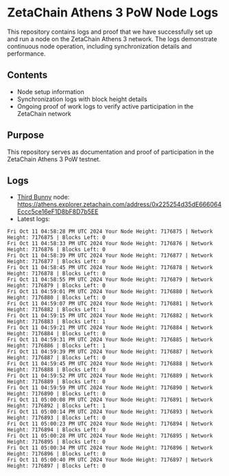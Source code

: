# ZetaChain Athens 3 PoW Node Logs
This repository contains logs and proof that we have successfully set up and run a node on the ZetaChain Athens 3 network. The logs demonstrate continuous node operation, including synchronization details and performance.

## Contents
- Node setup information
- Synchronization logs with block height details
- Ongoing proof of work logs to verify active participation in the ZetaChain network

## Purpose
This repository serves as documentation and proof of participation in the ZetaChain Athens 3 PoW testnet.

## Logs

- [Third Bunny](https://thirdbunny.xyz/) node: https://athens.explorer.zetachain.com/address/0x225254d35dE666064Eccc5ce16eF1D8bF8D7b5EE
- Latest logs:
```
Fri Oct 11 04:58:28 PM UTC 2024 Your Node Height: 7176875 | Network Height: 7176875 | Blocks Left: 0
Fri Oct 11 04:58:33 PM UTC 2024 Your Node Height: 7176876 | Network Height: 7176876 | Blocks Left: 0
Fri Oct 11 04:58:39 PM UTC 2024 Your Node Height: 7176877 | Network Height: 7176877 | Blocks Left: 0
Fri Oct 11 04:58:45 PM UTC 2024 Your Node Height: 7176878 | Network Height: 7176878 | Blocks Left: 0
Fri Oct 11 04:58:55 PM UTC 2024 Your Node Height: 7176879 | Network Height: 7176879 | Blocks Left: 0
Fri Oct 11 04:59:01 PM UTC 2024 Your Node Height: 7176880 | Network Height: 7176880 | Blocks Left: 0
Fri Oct 11 04:59:07 PM UTC 2024 Your Node Height: 7176881 | Network Height: 7176882 | Blocks Left: 1
Fri Oct 11 04:59:15 PM UTC 2024 Your Node Height: 7176882 | Network Height: 7176883 | Blocks Left: 1
Fri Oct 11 04:59:21 PM UTC 2024 Your Node Height: 7176884 | Network Height: 7176884 | Blocks Left: 0
Fri Oct 11 04:59:31 PM UTC 2024 Your Node Height: 7176885 | Network Height: 7176886 | Blocks Left: 1
Fri Oct 11 04:59:39 PM UTC 2024 Your Node Height: 7176887 | Network Height: 7176887 | Blocks Left: 0
Fri Oct 11 04:59:45 PM UTC 2024 Your Node Height: 7176888 | Network Height: 7176888 | Blocks Left: 0
Fri Oct 11 04:59:52 PM UTC 2024 Your Node Height: 7176889 | Network Height: 7176889 | Blocks Left: 0
Fri Oct 11 04:59:59 PM UTC 2024 Your Node Height: 7176890 | Network Height: 7176890 | Blocks Left: 0
Fri Oct 11 05:00:08 PM UTC 2024 Your Node Height: 7176891 | Network Height: 7176892 | Blocks Left: 1
Fri Oct 11 05:00:14 PM UTC 2024 Your Node Height: 7176893 | Network Height: 7176893 | Blocks Left: 0
Fri Oct 11 05:00:23 PM UTC 2024 Your Node Height: 7176894 | Network Height: 7176894 | Blocks Left: 0
Fri Oct 11 05:00:28 PM UTC 2024 Your Node Height: 7176895 | Network Height: 7176895 | Blocks Left: 0
Fri Oct 11 05:00:34 PM UTC 2024 Your Node Height: 7176896 | Network Height: 7176896 | Blocks Left: 0
Fri Oct 11 05:00:40 PM UTC 2024 Your Node Height: 7176897 | Network Height: 7176897 | Blocks Left: 0
```
